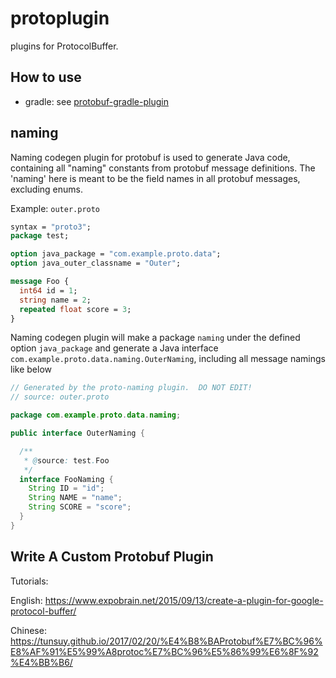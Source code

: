 # protoplugin
plugins for ProtocolBuffer.

## How to use

* gradle: see [protobuf-gradle-plugin](https://github.com/google/protobuf-gradle-plugin)

## naming
Naming codegen plugin for protobuf is used to generate Java code, containing all "naming" constants from protobuf message definitions. The 'naming' here is meant to be the field names in all protobuf messages, excluding enums.

Example: `outer.proto`

~~~protobuf
syntax = "proto3";
package test;

option java_package = "com.example.proto.data";
option java_outer_classname = "Outer";

message Foo {
  int64 id = 1;
  string name = 2;
  repeated float score = 3;
}
~~~

Naming codegen plugin will make a package `naming` under the defined option `java_package` and generate a Java interface `com.example.proto.data.naming.OuterNaming`, including all message namings like below

~~~Java
// Generated by the proto-naming plugin.  DO NOT EDIT!
// source: outer.proto

package com.example.proto.data.naming;

public interface OuterNaming {

  /**
   * @source: test.Foo
   */
  interface FooNaming {
    String ID = "id";
    String NAME = "name";
    String SCORE = "score";
  }
}
~~~


## Write A Custom Protobuf Plugin
Tutorials:

English: <https://www.expobrain.net/2015/09/13/create-a-plugin-for-google-protocol-buffer/>

Chinese: <https://tunsuy.github.io/2017/02/20/%E4%B8%BAProtobuf%E7%BC%96%E8%AF%91%E5%99%A8protoc%E7%BC%96%E5%86%99%E6%8F%92%E4%BB%B6/>

